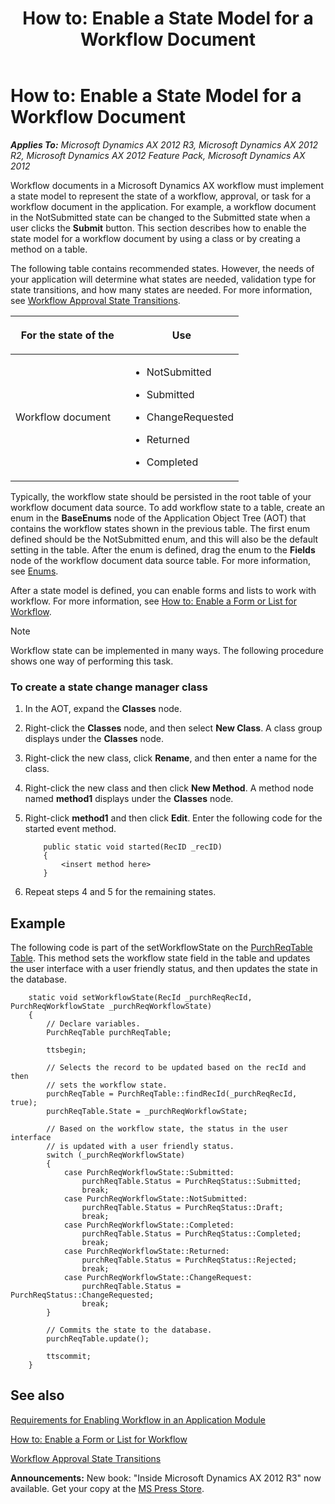 ﻿---
title: 'How to: Enable a State Model for a Workflow Document'
TOCTitle: 'How to: Enable a State Model for a Workflow Document'
ms:assetid: 6f02ef6a-5f0c-47db-af7e-a9c4da78c517
ms:mtpsurl: https://msdn.microsoft.com/en-us/library/Cc592907(v=AX.60)
ms:contentKeyID: 35244850
ms.date: 05/18/2015
mtps_version: v=AX.60
---

# How to: Enable a State Model for a Workflow Document 


_**Applies To:** Microsoft Dynamics AX 2012 R3, Microsoft Dynamics AX 2012 R2, Microsoft Dynamics AX 2012 Feature Pack, Microsoft Dynamics AX 2012_

Workflow documents in a Microsoft Dynamics AX workflow must implement a state model to represent the state of a workflow, approval, or task for a workflow document in the application. For example, a workflow document in the NotSubmitted state can be changed to the Submitted state when a user clicks the **Submit** button. This section describes how to enable the state model for a workflow document by using a class or by creating a method on a table.

The following table contains recommended states. However, the needs of your application will determine what states are needed, validation type for state transitions, and how many states are needed. For more information, see [Workflow Approval State Transitions](workflow-approval-state-transitions.md).

<table>
<colgroup>
<col style="width: 50%" />
<col style="width: 50%" />
</colgroup>
<thead>
<tr class="header">
<th><p>For the state of the</p></th>
<th><p>Use</p></th>
</tr>
</thead>
<tbody>
<tr class="odd">
<td><p>Workflow document</p></td>
<td><ul>
<li><p>NotSubmitted</p></li>
<li><p>Submitted</p></li>
<li><p>ChangeRequested</p></li>
<li><p>Returned</p></li>
<li><p>Completed</p></li>
</ul></td>
</tr>
</tbody>
</table>


Typically, the workflow state should be persisted in the root table of your workflow document data source. To add workflow state to a table, create an enum in the **BaseEnums** node of the Application Object Tree (AOT) that contains the workflow states shown in the previous table. The first enum defined should be the NotSubmitted enum, and this will also be the default setting in the table. After the enum is defined, drag the enum to the **Fields** node of the workflow document data source table. For more information, see [Enums](enums.md).

After a state model is defined, you can enable forms and lists to work with workflow. For more information, see [How to: Enable a Form or List for Workflow](how-to-enable-a-form-or-list-for-workflow.md).


> [!NOTE]
> <P>Workflow state can be implemented in many ways. The following procedure shows one way of performing this task.</P>



### To create a state change manager class

1.  In the AOT, expand the **Classes** node.

2.  Right-click the **Classes** node, and then select **New Class**. A class group displays under the **Classes** node.

3.  Right-click the new class, click **Rename**, and then enter a name for the class.

4.  Right-click the new class and then click **New Method**. A method node named **method1** displays under the **Classes** node.

5.  Right-click **method1** and then click **Edit**. Enter the following code for the started event method.
    ```X++  
        public static void started(RecID _recID)
        {
            <insert method here>
        }
    ```
6.  Repeat steps 4 and 5 for the remaining states.

## Example

The following code is part of the setWorkflowState on the [PurchReqTable Table](https://msdn.microsoft.com/en-us/library/gg926866\(v=ax.60\)). This method sets the workflow state field in the table and updates the user interface with a user friendly status, and then updates the state in the database.
```X++  
    static void setWorkflowState(RecId _purchReqRecId, PurchReqWorkflowState _purchReqWorkflowState)
    {
        // Declare variables.
        PurchReqTable purchReqTable;
    
        ttsbegin;
     
        // Selects the record to be updated based on the recId and then
        // sets the workflow state. 
        purchReqTable = PurchReqTable::findRecId(_purchReqRecId, true);
        purchReqTable.State = _purchReqWorkflowState;
    
        // Based on the workflow state, the status in the user interface
        // is updated with a user friendly status.
        switch (_purchReqWorkflowState)
        {
            case PurchReqWorkflowState::Submitted:
                purchReqTable.Status = PurchReqStatus::Submitted;
                break;
            case PurchReqWorkflowState::NotSubmitted:
                purchReqTable.Status = PurchReqStatus::Draft;
                break;
            case PurchReqWorkflowState::Completed:
                purchReqTable.Status = PurchReqStatus::Completed;
                break;
            case PurchReqWorkflowState::Returned:
                purchReqTable.Status = PurchReqStatus::Rejected;
                break;
            case PurchReqWorkflowState::ChangeRequest:
                purchReqTable.Status = PurchReqStatus::ChangeRequested;
                break;
        }
     
        // Commits the state to the database. 
        purchReqTable.update();
     
        ttscommit;
    }
```
## See also

[Requirements for Enabling Workflow in an Application Module](requirements-for-enabling-workflow-in-an-application-module.md)

[How to: Enable a Form or List for Workflow](how-to-enable-a-form-or-list-for-workflow.md)

[Workflow Approval State Transitions](workflow-approval-state-transitions.md)

  
**Announcements:** New book: "Inside Microsoft Dynamics AX 2012 R3" now available. Get your copy at the [MS Press Store](https://www.microsoftpressstore.com/store/inside-microsoft-dynamics-ax-2012-r3-9780735685109).


